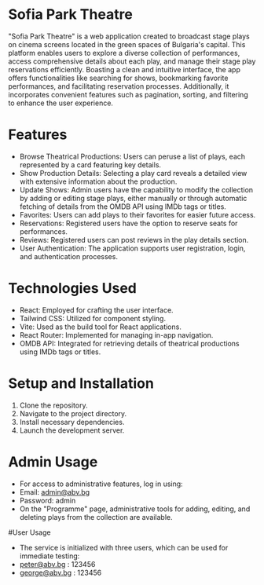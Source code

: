 # Sofia Park Theatre
"Sofia Park Theatre" is a web application created to broadcast stage plays on cinema screens located in the green spaces of Bulgaria's capital. This platform enables users to explore a diverse collection of performances, access comprehensive details about each play, and manage their stage play reservations efficiently. Boasting a clean and intuitive interface, the app offers functionalities like searching for shows, bookmarking favorite performances, and facilitating reservation processes. Additionally, it incorporates convenient features such as pagination, sorting, and filtering to enhance the user experience.

# Features
* Browse Theatrical Productions: Users can peruse a list of plays, each represented by a card featuring key details.
* Show Production Details: Selecting a play card reveals a detailed view with extensive information about the production.
* Update Shows: Admin users have the capability to modify the collection by adding or editing stage plays, either manually or through automatic fetching of details from the OMDB API using IMDb tags or titles.
* Favorites: Users can add plays to their favorites for easier future access.
* Reservations: Registered users have the option to reserve seats for performances.
* Reviews: Registered users can post reviews in the play details section.
* User Authentication: The application supports user registration, login, and authentication processes.

# Technologies Used
* React: Employed for crafting the user interface.
* Tailwind CSS: Utilized for component styling.
* Vite: Used as the build tool for React applications.
* React Router: Implemented for managing in-app navigation.
* OMDB API: Integrated for retrieving details of theatrical productions using IMDb tags or titles.

# Setup and Installation
1. Clone the repository.
2. Navigate to the project directory.
3. Install necessary dependencies.
3. Launch the development server.

# Admin Usage
* For access to administrative features, log in using:
* Email: admin@abv.bg
* Password: admin
* On the "Programme" page, administrative tools for adding, editing, and deleting plays from the collection are available.

#User Usage
* The service is initialized with three users, which can be used for immediate testing:
* peter@abv.bg : 123456
* george@abv.bg : 123456